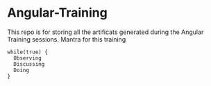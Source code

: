 # Angular-Training
This repo is for storing all the artificats generated during the Angular Training sessions.
Mantra for this training
```
while(true) {
  Observing
  Discussing
  Doing
}
```
